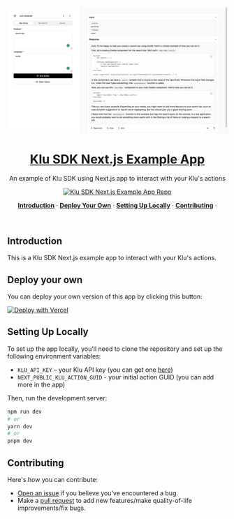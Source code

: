 <a href="https://klu-nextjs.vercel.app/">
  <img alt="Klu SDK Next.js App Cover" src="app/og.png">
  <h1 align="center">Klu SDK Next.js Example App</h1>
</a>

<p align="center">
  An example of Klu SDK using Next.js app to interact with your Klu's actions
</p>

<p align="center">
  <a href="https://github.com/klu-ai/klu-nextjs"><img src="https://img.shields.io/github/stars/klu-ai/klu-nextjs?style=social" alt="Klu SDK Next.js Example App Repo"></a>
</p>

<p align="center">
  <a href="#introduction"><strong>Introduction</strong></a> ·
  <a href="#deploy-your-own"><strong>Deploy Your Own</strong></a> ·
  <a href="#setting-up-locally"><strong>Setting Up Locally</strong></a> ·
  <a href="#contributing"><strong>Contributing</strong></a> ·
</p>
<br/>

## Introduction

This is a Klu SDK Next.js example app to interact with your Klu's actions.

## Deploy your own

You can deploy your own version of this app by clicking this button:

[![Deploy with Vercel](https://vercel.com/button)](https://vercel.com/new/clone?repository-url=https%3A%2F%2Fgithub.com%2Fklu-ai%2Fklu-nextjs&env=KLU_API_KEY,NEXT_PUBLIC_KLU_ACTION_GUID&envDescription=Klu%20API%20Key&envLink=https%3A%2F%2Fdocs.klu.ai%2Fresources%2Fapi-basics%23authentication&project-name=klu-sdk-example-app&repository-name=klu-sdk-example-app&demo-title=Klu%20SDK%20Example%20App&demo-description=An%20example%20of%20Klu%20SDK%20using%20Next.js%20app%20to%20interact%20with%20Klu's%20actions&demo-url=https%3A%2F%2Fklu-nextjs.vercel.app%2F&demo-image=https%3A%2F%2Fklu-nextjs.vercel.app%2Fog.png)

## Setting Up Locally

To set up the app locally, you'll need to clone the repository and set up the following environment variables:

- `KLU_API_KEY` – your Klu API key (you can get one [here](https://platform.openai.com/account/api-keys))
- `NEXT_PUBLIC_KLU_ACTION_GUID` - your initial action GUID (you can add more in the app)

Then, run the development server:

```bash
npm run dev
# or
yarn dev
# or
pnpm dev
```

## Contributing

Here's how you can contribute:

- [Open an issue](https://github.com/klu-ai/klu-nextjs/issues) if you believe you've encountered a bug.
- Make a [pull request](https://github.com/klu-ai/klu-nextjs/pull) to add new features/make quality-of-life improvements/fix bugs.
